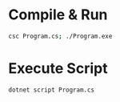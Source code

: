 # Compile & Run
```sh
csc Program.cs; ./Program.exe
```

# Execute Script
```sh
dotnet script Program.cs
```